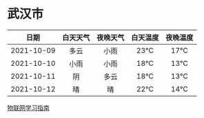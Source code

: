 # 武汉市
|日期|白天天气|夜晚天气|白天温度|夜晚温度|
|:--:|:--:|:--:|:--:|:--:|
|2021-10-09|多云|小雨|23℃|17℃|
|2021-10-10|小雨|小雨|18℃|13℃|
|2021-10-11|阴|多云|18℃|13℃|
|2021-10-12|晴|晴|22℃|14℃|
 
[物联网学习指南](http://doc.lziqi.top/IoT)
